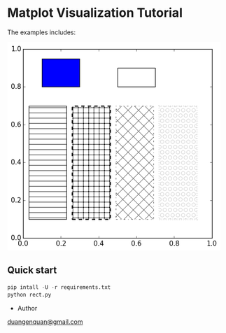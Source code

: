 # Matplot Visualization Tutorial

The examples includes:

[![](rect.png)](rect.py)

## Quick start 

```python
pip intall -U -r requirements.txt
python rect.py
```

- Author


duangenquan@gmail.com

  

  

  

  

  

